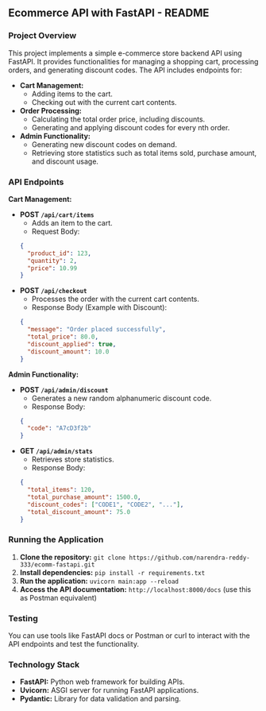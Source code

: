 ## Ecommerce API with FastAPI - README

### Project Overview

This project implements a simple e-commerce store backend API using FastAPI. It provides functionalities for managing a shopping cart, processing orders, and generating discount codes. The API includes endpoints for:

*   **Cart Management:**
    *   Adding items to the cart.
    *   Checking out with the current cart contents.
*   **Order Processing:**
    *   Calculating the total order price, including discounts.
    *   Generating and applying discount codes for every nth order.
*   **Admin Functionality:**
    *   Generating new discount codes on demand.
    *   Retrieving store statistics such as total items sold, purchase amount, and discount usage.

### API Endpoints

**Cart Management:**

*   **POST `/api/cart/items`**
    *   Adds an item to the cart.
    *   Request Body:
    ```json
    {
      "product_id": 123,
      "quantity": 2,
      "price": 10.99
    }
    ```
*   **POST `/api/checkout`**
    *   Processes the order with the current cart contents.
    *   Response Body (Example with Discount):
    ```json
    {
      "message": "Order placed successfully",
      "total_price": 80.0,
      "discount_applied": true,
      "discount_amount": 10.0
    }
    ```

**Admin Functionality:**

*   **POST `/api/admin/discount`**
    *   Generates a new random alphanumeric discount code. 
    *   Response Body:
    ```json
    {
      "code": "A7cD3f2b" 
    }
    ```
*   **GET `/api/admin/stats`**
    *   Retrieves store statistics.
    *   Response Body:
    ```json
    {
      "total_items": 120,
      "total_purchase_amount": 1500.0,
      "discount_codes": ["CODE1", "CODE2", "..."],
      "total_discount_amount": 75.0
    }
    ```

### Running the Application

1.  **Clone the repository:** `git clone https://github.com/narendra-reddy-333/ecomm-fastapi.git`
2.  **Install dependencies:** `pip install -r requirements.txt`
3.  **Run the application:** `uvicorn main:app --reload`
4.  **Access the API documentation:** `http://localhost:8000/docs` (use this as Postman equivalent)

### Testing

You can use tools like FastAPI docs or Postman or curl to interact with the API endpoints and test the functionality.

### Technology Stack

*   **FastAPI:** Python web framework for building APIs.
*   **Uvicorn:** ASGI server for running FastAPI applications.
*   **Pydantic:** Library for data validation and parsing.